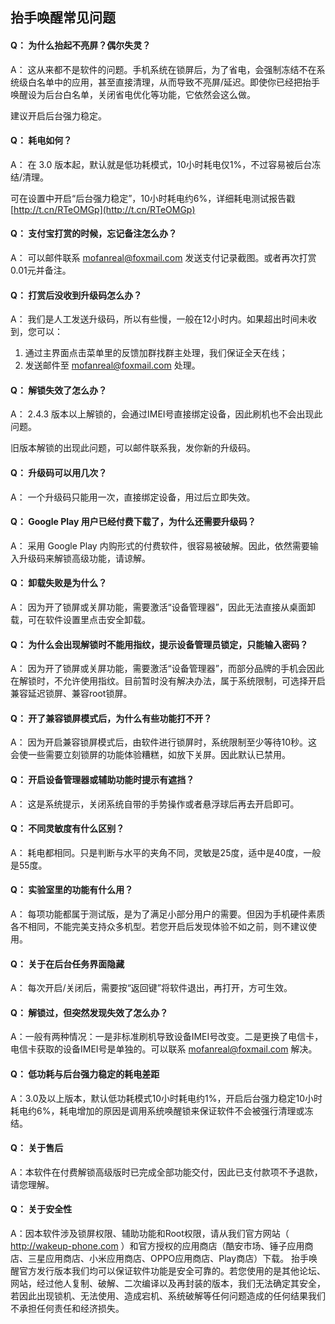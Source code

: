 ## 抬手唤醒常见问题

#### Q： 为什么抬起不亮屏？偶尔失灵？

A：  这从来都不是软件的问题。手机系统在锁屏后，为了省电，会强制冻结不在系统级白名单中的应用，甚至直接清理，从而导致不亮屏/延迟。即使你已经把抬手唤醒设为后台白名单，关闭省电优化等功能，它依然会这么做。

建议开启后台强力稳定。


#### Q： 耗电如何？

A： 在 3.0 版本起，默认就是低功耗模式，10小时耗电仅1%，不过容易被后台冻结/清理。

可在设置中开启“后台强力稳定”，10小时耗电约6%，详细耗电测试报告戳 [http://t.cn/RTeOMGp](http://t.cn/RTeOMGp)


#### Q： 支付宝打赏的时候，忘记备注怎么办？

A： 可以邮件联系 mofanreal@foxmail.com 发送支付记录截图。或者再次打赏0.01元并备注。


#### Q： 打赏后没收到升级码怎么办？

A： 我们是人工发送升级码，所以有些慢，一般在12小时内。如果超出时间未收到，您可以：
1. 通过主界面点击菜单里的反馈加群找群主处理，我们保证全天在线；
2. 发送邮件至 mofanreal@foxmail.com 处理。


#### Q： 解锁失效了怎么办？

A： 2.4.3 版本以上解锁的，会通过IMEI号直接绑定设备，因此刷机也不会出现此问题。

旧版本解锁的出现此问题，可以邮件联系我，发你新的升级码。


#### Q： 升级码可以用几次？

A： 一个升级码只能用一次，直接绑定设备，用过后立即失效。


#### Q： Google Play 用户已经付费下载了，为什么还需要升级码？

A： 采用 Google Play 内购形式的付费软件，很容易被破解。因此，依然需要输入升级码来解锁高级功能，请谅解。


#### Q： 卸载失败是为什么？

A： 因为开了锁屏或关屏功能，需要激活“设备管理器”，因此无法直接从桌面卸载，可在软件设置里点击安全卸载。


#### Q： 为什么会出现解锁时不能用指纹，提示设备管理员锁定，只能输入密码？

A： 因为开了锁屏或关屏功能，需要激活“设备管理器”，而部分品牌的手机会因此在解锁时，不允许使用指纹。目前暂时没有解决办法，属于系统限制，可选择开启兼容延迟锁屏、兼容root锁屏。


#### Q： 开了兼容锁屏模式后，为什么有些功能打不开？

A： 因为开启兼容锁屏模式后，由软件进行锁屏时，系统限制至少等待10秒。这会使一些需要立刻锁屏的功能体验糟糕，如放下关屏。因此默认已禁用。


#### Q： 开启设备管理器或辅助功能时提示有遮挡？

A： 这是系统提示，关闭系统自带的手势操作或者悬浮球后再去开启即可。


#### Q： 不同灵敏度有什么区别？

A： 耗电都相同。只是判断与水平的夹角不同，灵敏是25度，适中是40度，一般是55度。


#### Q： 实验室里的功能有什么用？

A： 每项功能都属于测试版，是为了满足小部分用户的需要。但因为手机硬件素质各不相同，不能完美支持众多机型。若您开启后发现体验不如之前，则不建议使用。


#### Q： 关于在后台任务界面隐藏

A： 每次开启/关闭后，需要按“返回键”将软件退出，再打开，方可生效。


#### Q： 解锁过，但突然发现失效了怎么办？

A：一般有两种情况：一是非标准刷机导致设备IMEI号改变。二是更换了电信卡，电信卡获取的设备IMEI号是单独的。可以联系 mofanreal@foxmail.com 解决。


#### Q： 低功耗与后台强力稳定的耗电差距

A：3.0及以上版本，默认低功耗模式10小时耗电约1%，开启后台强力稳定10小时耗电约6%，耗电增加的原因是调用系统唤醒锁来保证软件不会被强行清理或冻结。


#### Q： 关于售后

A：本软件在付费解锁高级版时已完成全部功能交付，因此已支付款项不予退款，请您理解。

#### Q： 关于安全性

A：因本软件涉及锁屏权限、辅助功能和Root权限，请从我们官方网站（ http://wakeup-phone.com ）和官方授权的应用商店（酷安市场、锤子应用商店、三星应用商店、小米应用商店、OPPO应用商店、Play商店）下载。
抬手唤醒官方发行版本我们均可以保证软件功能是安全可靠的。若您使用的是其他论坛、网站，经过他人复制、破解、二次编译以及再封装的版本，我们无法确定其安全，若因此出现锁机、无法使用、造成宕机、系统破解等任何问题造成的任何结果我们不承担任何责任和经济损失。


